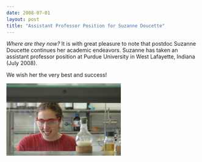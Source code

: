 ```yaml
---
date: 2008-07-01
layout: post
title: "Assistant Professor Position for Suzanne Doucette"
---
```


_Where are they now?_ 
It is with great pleasure to note that postdoc Suzanne Doucette continues her academic endeavors. 
Suzanne has taken an assistant professor position at Purdue University in West Lafayette, Indiana (July 2008). 

We wish her the very best and success!

![Suzanne Doucette](/assets/img/2017/SuzLab.jpg)